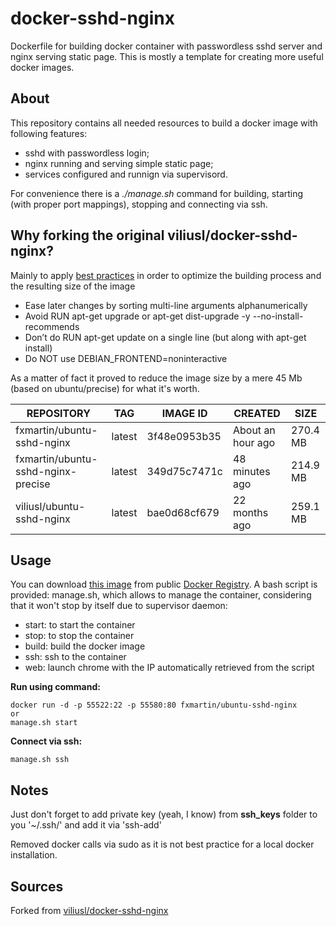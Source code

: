 # docker-sshd-nginx
Dockerfile for building docker container with passwordless sshd server and nginx serving static page. This is mostly a template for creating more useful docker images.

## About

This repository contains all needed resources to build a docker image with following features:
* sshd with passwordless login;
* nginx running and serving simple static page;
* services configured and runnign via supervisord.

For convenience there is a *./manage.sh* command for building, starting (with proper port mappings), stopping and connecting via ssh.

## Why forking the original viliusl/docker-sshd-nginx?

Mainly to apply [best practices](https://docs.docker.com/articles/dockerfile_best-practices) in order to optimize the building process and the resulting size of the image
* Ease later changes by sorting multi-line arguments alphanumerically
* Avoid RUN apt-get upgrade or apt-get dist-upgrade -y --no-install-recommends
* Don’t do RUN apt-get update on a single line  (but along with apt-get install)
* Do NOT use DEBIAN_FRONTEND=noninteractive

As a matter of fact it proved to reduce the image size by a mere 45 Mb (based on ubuntu/precise) for what it's worth.

REPOSITORY | TAG | IMAGE ID | CREATED | SIZE
---------- | --- | -------- | ------- | ----
fxmartin/ubuntu-sshd-nginx | latest | 3f48e0953b35 | About an hour ago | 270.4 MB
fxmartin/ubuntu-sshd-nginx-precise | latest | 349d75c7471c | 48 minutes ago | 214.9 MB
viliusl/ubuntu-sshd-nginx | latest | bae0d68cf679 | 22 months ago | 259.1 MB

## Usage
You can download [this image](https://hub.docker.com/r/fxmartin/docker-sshd-nginx/) from public [Docker Registry](https://hub.docker.com/).
A bash script is provided: manage.sh, which allows to manage the container, considering that it won't stop by itself due to supervisor daemon:
* start: to start the container
* stop: to stop the container
* build: build the docker image
* ssh: ssh to the container
* web: launch chrome with the IP automatically retrieved from the script

**Run using command:**
```
docker run -d -p 55522:22 -p 55580:80 fxmartin/ubuntu-sshd-nginx
or
manage.sh start
```

**Connect via ssh:**
```
manage.sh ssh
```

## Notes
Just don't forget to add private key (yeah, I know) from **ssh_keys** folder to you '~/.ssh/' and add it via 'ssh-add'

Removed docker calls via sudo as it is not best practice for a local docker installation.

## Sources
Forked from [viliusl/docker-sshd-nginx](https://github.com/viliusl/docker-sshd-nginx)
